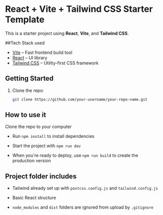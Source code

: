 # React + Vite + Tailwind CSS Starter Template

This is a starter project using **React**, **Vite**, and **Tailwind CSS**.

##Tech Stack used

- [Vite](https://vitejs.dev/) – Fast frontend build tool
- [React](https://react.dev/) – UI library
- [Tailwind CSS](https://tailwindcss.com/) – Utility-first CSS framework

## Getting Started

1. Clone the repo:
   ```bash
   git clone https://github.com/your-username/your-repo-name.git
   
## How to use it

Clone the repo to your computer

- Run `npm install` to install dependencies

- Start the project with `npm run dev`

- When you're ready to deploy, use `npm run build` to create the production version

## Project folder includes

- Tailwind already set up with `postcss.config.js` and `tailwind.config.js`

- Basic React structure

- `node_modules` and `dist` folders are ignored from upload by `.gitignore`
